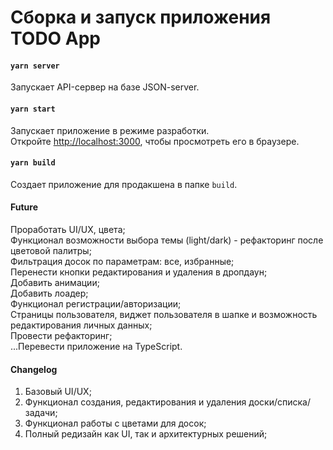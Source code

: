 # Сборка и запуск приложения TODO App

#### `yarn server`
Запускает API-сервер на базе JSON-server.<br />

#### `yarn start`
Запускает приложение в режиме разработки.<br />
Откройте [http://localhost:3000](http://localhost:3000), чтобы просмотреть его в браузере.

#### `yarn build`
Создает приложение для продакшена в папке `build`.<br />

#### Future
Проработать UI/UX, цвета;<br />
Функционал возможности выбора темы (light/dark) - рефакторинг после цветовой палитры;<br />
Фильтрация досок по параметрам: все, избранные;<br />
Перенести кнопки редактирования и удаления в дропдаун;<br />
Добавить анимации;<br />
Добавить лоадер;<br />
Функционал регистрации/авторизации;<br />
Страницы пользователя, виджет пользователя в шапке и возможность редактирования личных данных;<br />
Провести рефакторинг;<br />
...Перевести приложение на TypeScript.<br />

#### Changelog
1. Базовый UI/UX;
2. Функционал создания, редактирования и удаления доски/списка/задачи;
3. Функционал работы с цветами для досок;
4. Полный редизайн как UI, так и архитектурных решений;
